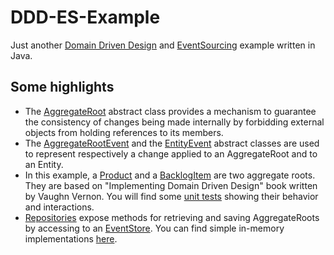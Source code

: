# DDD-ES-Example
Just another [Domain Driven Design](https://en.wikipedia.org/wiki/Domain-driven_design) and [EventSourcing](https://martinfowler.com/eaaDev/EventSourcing.html) example written in Java.
## Some highlights
* The [AggregateRoot](https://github.com/dsantarelli/DDD-ES-Example/blob/master/ddd-es/ddd-es-core/src/main/java/dddes/core/AggregateRoot.java) abstract class provides a mechanism to guarantee the consistency of changes being made internally by forbidding external objects from holding references to its members.
* The [AggregateRootEvent](https://github.com/dsantarelli/DDD-ES-Example/blob/master/ddd-es/ddd-es-core/src/main/java/dddes/core/AggregateRootEvent.java) and the
[EntityEvent](https://github.com/dsantarelli/DDD-ES-Example/blob/master/ddd-es/ddd-es-core/src/main/java/dddes/core/EntityEvent.java) abstract classes are used to represent respectively a change applied to an AggregateRoot and to an Entity.
* In this example, a [Product](https://github.com/dsantarelli/DDD-ES-Example/blob/master/ddd-es/ddd-es-example/src/main/java/dddes/example/domain/product/Product.java) and a [BacklogItem](https://github.com/dsantarelli/DDD-ES-Example/blob/master/ddd-es/ddd-es-example/src/main/java/dddes/example/domain/backlogitem/BacklogItem.java) are two aggregate roots. They are based on "Implementing Domain Driven Design" book written by Vaughn Vernon.
You will find some [unit tests](https://github.com/dsantarelli/DDD-ES-Example/tree/master/ddd-es/ddd-es-example/src/test/java/dddes/example/domain) showing their behavior and interactions.
* [Repositories](https://github.com/dsantarelli/DDD-ES-Example/blob/master/ddd-es/ddd-es-core/src/main/java/dddes/core/IRepository.java) expose methods for retrieving and saving AggregateRoots by accessing to an [EventStore](https://github.com/dsantarelli/DDD-ES-Example/blob/master/ddd-es/ddd-es-core/src/main/java/dddes/core/IEventStore.java). You can find simple in-memory implementations [here](https://github.com/dsantarelli/DDD-ES-Example/tree/master/ddd-es/ddd-es-example/src/main/java/dddes/example/infrastructure).